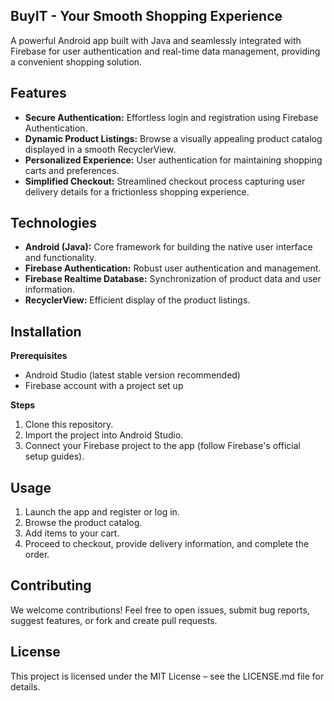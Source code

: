 ## BuyIT - Your Smooth Shopping Experience


A powerful Android app built with Java and seamlessly integrated with Firebase for user authentication and real-time data management, providing a convenient shopping solution. 

## Features

* **Secure Authentication:** Effortless login and registration using Firebase Authentication.
* **Dynamic Product Listings:** Browse a visually appealing product catalog displayed in a smooth RecyclerView.
* **Personalized Experience:** User authentication for maintaining shopping carts and preferences.
* **Simplified Checkout:** Streamlined checkout process capturing user delivery details for a frictionless shopping experience.

## Technologies

* **Android (Java):** Core framework for building the native user interface and functionality.
* **Firebase Authentication:** Robust user authentication and management.
* **Firebase Realtime Database:** Synchronization of product data and user information.
* **RecyclerView:** Efficient display of the product listings.

## Installation

**Prerequisites**

* Android Studio (latest stable version recommended)
* Firebase account with a project set up

**Steps**

1. Clone this repository.
2. Import the project into Android Studio.
3. Connect your Firebase project to the app (follow Firebase's official setup guides).

## Usage

1. Launch the app and register or log in.
2. Browse the product catalog.
3. Add items to your cart.
4. Proceed to checkout, provide delivery information, and complete the order.

## Contributing

We welcome contributions! Feel free to open issues, submit bug reports, suggest features, or fork and create pull requests.

## License

This project is licensed under the MIT License – see the LICENSE.md file for details.
